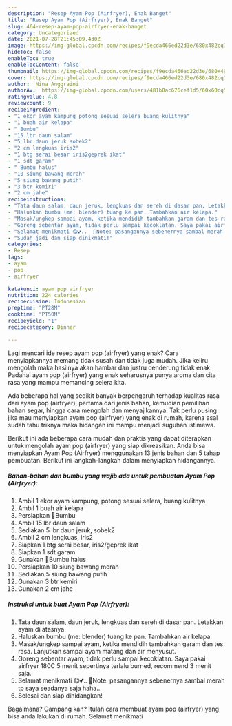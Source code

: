 ```yaml
---
description: "Resep Ayam Pop (Airfryer), Enak Banget"
title: "Resep Ayam Pop (Airfryer), Enak Banget"
slug: 464-resep-ayam-pop-airfryer-enak-banget
category: Uncategorized
date: 2021-07-28T21:45:09.430Z
image: https://img-global.cpcdn.com/recipes/f9ecda466ed22d3e/680x482cq70/ayam-pop-airfryer-foto-resep-utama.jpg
hideToc: false
enableToc: true
enableTocContent: false
thumbnail: https://img-global.cpcdn.com/recipes/f9ecda466ed22d3e/680x482cq70/ayam-pop-airfryer-foto-resep-utama.jpg
cover: https://img-global.cpcdn.com/recipes/f9ecda466ed22d3e/680x482cq70/ayam-pop-airfryer-foto-resep-utama.jpg
author:  Nina Anggraini
authorAv:  https://img-global.cpcdn.com/users/481b0ac676cef1d5/60x60cq50/avatar.jpg
ratingvalue: 4.8
reviewcount: 9
recipeingredient:
- "1 ekor ayam kampung potong sesuai selera buang kulitnya"
- "1 buah air kelapa"
- " Bumbu"
- "15 lbr daun salam"
- "5 lbr daun jeruk sobek2"
- "2 cm lengkuas iris2"
- "1 btg serai besar iris2geprek ikat"
- "1 sdt garam"
- " Bumbu halus"
- "10 siung bawang merah"
- "5 siung bawang putih"
- "3 btr kemiri"
- "2 cm jahe"
recipeinstructions:
- "Tata daun salam, daun jeruk, lengkuas dan sereh di dasar pan. Letakkan ayam di atasnya."
- "Haluskan bumbu (me: blender) tuang ke pan. Tambahkan air kelapa."
- "Masak/ungkep sampai ayam, ketika mendidih tambahkan garam dan tes rasa. Lanjutkan sampai ayam matang dan air menyusut."
- "Goreng sebentar ayam, tidak perlu sampai kecoklatan. Saya pakai airfryer 180C 5 menit sepertinya terlalu burned, recommend 3 menit saja."
- "Selamat menikmati 😋💕..  🔅Note: pasangannya sebenernya sambal merah tp saya seadanya saja haha.."
- "Sudah jadi dan siap dinikmati!"
categories:
- Resep
tags:
- ayam
- pop
- airfryer

katakunci: ayam pop airfryer 
nutrition: 224 calories
recipecuisine: Indonesian
preptime: "PT28M"
cooktime: "PT50M"
recipeyield: "1"
recipecategory: Dinner

---
```



Lagi mencari ide resep ayam pop (airfryer) yang enak? Cara menyiapkannya memang tidak susah dan tidak juga mudah. Jika keliru mengolah maka hasilnya akan hambar dan justru cenderung tidak enak. Padahal ayam pop (airfryer) yang enak seharusnya punya aroma dan cita rasa yang mampu memancing selera kita.


Ada beberapa hal yang sedikit banyak berpengaruh terhadap kualitas rasa dari ayam pop (airfryer), pertama dari jenis bahan, kemudian pemilihan bahan segar, hingga cara mengolah dan menyajikannya. Tak perlu pusing jika mau menyiapkan ayam pop (airfryer) yang enak di rumah, karena asal sudah tahu triknya maka hidangan ini mampu menjadi suguhan istimewa.




Berikut ini ada beberapa cara mudah dan praktis yang dapat diterapkan untuk mengolah ayam pop (airfryer) yang siap dikreasikan. Anda bisa menyiapkan Ayam Pop (Airfryer) menggunakan 13 jenis bahan dan 5 tahap pembuatan. Berikut ini langkah-langkah dalam menyiapkan hidangannya.

<!--inarticleads1-->

##### Bahan-bahan dan bumbu yang wajib ada untuk pembuatan Ayam Pop (Airfryer):

1. Ambil 1 ekor ayam kampung, potong sesuai selera, buang kulitnya
1. Ambil 1 buah air kelapa
1. Persiapkan  🔅Bumbu
1. Ambil 15 lbr daun salam
1. Sediakan 5 lbr daun jeruk, sobek2
1. Ambil 2 cm lengkuas, iris2
1. Siapkan 1 btg serai besar, iris2/geprek ikat
1. Siapkan 1 sdt garam
1. Gunakan  🔅Bumbu halus
1. Persiapkan 10 siung bawang merah
1. Sediakan 5 siung bawang putih
1. Gunakan 3 btr kemiri
1. Gunakan 2 cm jahe




<!--inarticleads2-->

##### Instruksi untuk buat Ayam Pop (Airfryer):

1. Tata daun salam, daun jeruk, lengkuas dan sereh di dasar pan. Letakkan ayam di atasnya.
1. Haluskan bumbu (me: blender) tuang ke pan. Tambahkan air kelapa.
1. Masak/ungkep sampai ayam, ketika mendidih tambahkan garam dan tes rasa. Lanjutkan sampai ayam matang dan air menyusut.
1. Goreng sebentar ayam, tidak perlu sampai kecoklatan. Saya pakai airfryer 180C 5 menit sepertinya terlalu burned, recommend 3 menit saja.
1. Selamat menikmati 😋💕..  🔅Note: pasangannya sebenernya sambal merah tp saya seadanya saja haha..
1. Selesai dan siap dihidangkan!



Bagaimana? Gampang kan? Itulah cara membuat ayam pop (airfryer) yang bisa anda lakukan di rumah. Selamat menikmati
